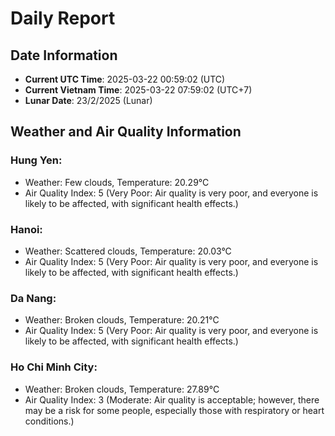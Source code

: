 # Daily Report
## Date Information
- **Current UTC Time**: 2025-03-22 00:59:02 (UTC)
- **Current Vietnam Time**: 2025-03-22 07:59:02 (UTC+7)
- **Lunar Date**: 23/2/2025 (Lunar)

## Weather and Air Quality Information

### Hung Yen:
- Weather: Few clouds, Temperature: 20.29°C
- Air Quality Index: 5 (Very Poor: Air quality is very poor, and everyone is likely to be affected, with significant health effects.)

### Hanoi:
- Weather: Scattered clouds, Temperature: 20.03°C
- Air Quality Index: 5 (Very Poor: Air quality is very poor, and everyone is likely to be affected, with significant health effects.)

### Da Nang:
- Weather: Broken clouds, Temperature: 20.21°C
- Air Quality Index: 5 (Very Poor: Air quality is very poor, and everyone is likely to be affected, with significant health effects.)

### Ho Chi Minh City:
- Weather: Broken clouds, Temperature: 27.89°C
- Air Quality Index: 3 (Moderate: Air quality is acceptable; however, there may be a risk for some people, especially those with respiratory or heart conditions.)
